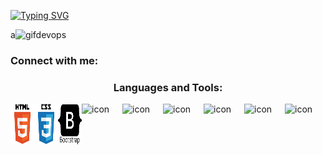 <link rel="preconnect" href="https://fonts.googleapis.com"><link rel="preconnect" href="https://fonts.gstatic.com" crossorigin><link href="https://fonts.googleapis.com/css2?family=Caveat&display=swap" rel="stylesheet">


<a href="https://git.io/typing-svg"><img src="https://readme-typing-svg.demolab.com?font=caveat&size=35&pause=1000&color=F6F0ED&background=504A4FDA&center=true&vCenter=true&width=900&height=80&lines=Hi%2C+I'm+Juan+Pineda;A+passionate+Developer+from+colombia" alt="Typing SVG" /></a>

a![gifdevops](https://user-images.githubusercontent.com/117276310/205516382-b0d6df35-890a-4cf2-838f-c8db68cfecf9.gif)  



<h3 align="left">Connect with me:</h3>

<p align="left">
<a href="https://www.linkedin.com/in/juan-diego-pineda/" target="blank" rel="noopener noreferrer> <img align="center" src="https://raw.githubusercontent.com/rahuldkjain/github-profile-readme-generator/master/src/images/icons/Social/linked-in-alt.svg" alt="https://www.linkedin.com/in/juan-diego-pineda/" height="50" width="50"/></a>
</p>

<h3 align="center">Languages and Tools:</h3>


<div style="display: flex; align-items: flex-start;">   <a href="https://www.w3.org/html/" target="_blank" rel="noreferrer"> <img src="https://raw.githubusercontent.com/devicons/devicon/master/icons/html5/html5-original-wordmark.svg" alt="html5" width="65" height="65"/></a>
                                                       <a href="https://www.w3schools.com/css/" target="_blank" rel="noreferrer"> <img src="https://raw.githubusercontent.com/devicons/devicon/master/icons/css3/css3-original-wordmark.svg" alt="css3" width="65" height="65"/> </a>
  <a href="https://getbootstrap.com" target="_blank" rel="noreferrer"> <img src="https://raw.githubusercontent.com/devicons/devicon/master/icons/bootstrap/bootstrap-plain-wordmark.svg" alt="bootstrap" width="65" height="65"/> </a> 
                                                       <img src="https://techstack-generator.vercel.app/js-icon.svg" alt="icon" width="65" height="65" />
                                                       <img src="https://techstack-generator.vercel.app/cpp-icon.svg" alt="icon" width="65" height="65" />
                                                       
                                                       
                                                                                                          
<div style="display: flex; align-items: flex-start;"> <img src="https://techstack-generator.vercel.app/python-icon.svg" alt="icon" width="65" height="65" />
                                                      <img src="https://techstack-generator.vercel.app/github-icon.svg" alt="icon" width="65" height="65" />
                                                      <img src="https://techstack-generator.vercel.app/nginx-icon.svg" alt="icon" width="65" height="65" />
   <a href="https://expressjs.com" target="_blank" rel="noreferrer"> <img src="https://raw.githubusercontent.com/devicons/devicon/master/icons/express/express-original-wordmark.svg" alt="express" width="65" height="65"/> </a> 
                                                      <img src="https://techstack-generator.vercel.app/java-icon.svg" alt="icon" width="65" height="65" />
                                                      
                                                   

